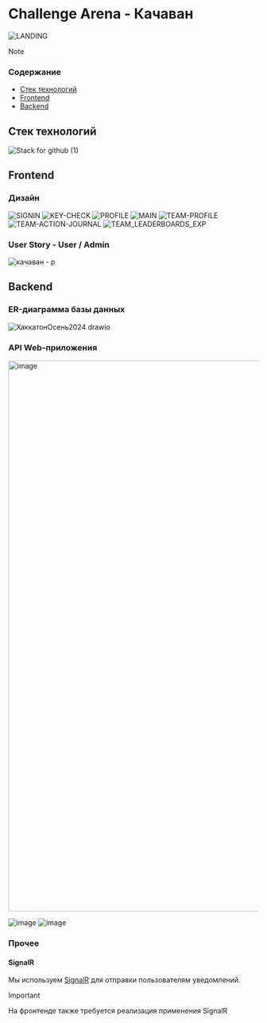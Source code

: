 # Challenge Arena - Качаван

![LANDING](https://github.com/user-attachments/assets/78e3da6f-1ec3-4957-a43f-ad297087f767)

> [!NOTE]
> ### Содержание
> - [Стек технологий](#стек-технологий)
> - [Frontend](#frontend)
> - [Backend](#backend)

## Стек технологий

![Stack for github (1)](https://github.com/user-attachments/assets/a1a6ee50-6f04-419f-8756-06b449f93e6e)

## Frontend

### Дизайн

![SIGNIN](https://github.com/user-attachments/assets/2039d35d-a6d5-4fa3-bdaf-5ca09c0069da)
![KEY-CHECK](https://github.com/user-attachments/assets/3ec6201f-9018-41e4-b581-43edb7fbef55)
![PROFILE](https://github.com/user-attachments/assets/23295f13-1fc5-4203-991f-41ad98e3b6d6)
![MAIN](https://github.com/user-attachments/assets/be44be46-1e53-4105-b541-f922105309c7)
![TEAM-PROFILE](https://github.com/user-attachments/assets/03f42d6e-bc45-488d-88ea-9b3468fe3266)
![TEAM-ACTION-JOURNAL](https://github.com/user-attachments/assets/c37cd809-d2c9-4f38-b80a-bc03a5382319)
![TEAM_LEADERBOARDS_EXP](https://github.com/user-attachments/assets/38f8686b-92fe-4189-8268-df565be8e67d)

### User Story - User / Admin

![качаван - р](https://github.com/user-attachments/assets/3d4a78a7-3fc3-49c2-a454-31976fe08b07)

## Backend

### ER-диаграмма базы данных

![ХаккатонОсень2024 drawio](https://github.com/user-attachments/assets/b42e13e5-def6-4c13-aed0-e5677c0d15e1)

### API Web-приложения

<img width="1107" alt="image" src="https://github.com/user-attachments/assets/41a08859-65cf-4bd5-a90f-e7803d0472d8">

![image](https://github.com/user-attachments/assets/bc64ef8e-2dc9-47f7-8774-65590a24bf6b)
![image](https://github.com/user-attachments/assets/ff7a0a75-8388-44f8-a137-4d8056a085b5)

### Прочее

#### SignalR

Мы используем [SignalR](https://dotnet.microsoft.com/en-us/apps/aspnet/signalr) для отправки пользователям уведомлений.

> [!IMPORTANT]
> На фронтенде также требуется реализация применения SignalR
